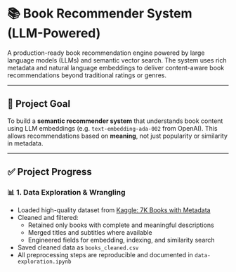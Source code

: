# 📚 Book Recommender System (LLM-Powered)

A production-ready book recommendation engine powered by large language models (LLMs) and semantic vector search. The system uses rich metadata and natural language embeddings to deliver content-aware book recommendations beyond traditional ratings or genres.

---

## 🧠 Project Goal

To build a **semantic recommender system** that understands book content using LLM embeddings (e.g. `text-embedding-ada-002` from OpenAI). This allows recommendations based on **meaning**, not just popularity or similarity in metadata.

---

## ✅ Project Progress

### 📊 1. Data Exploration & Wrangling
- Loaded high-quality dataset from [Kaggle: 7K Books with Metadata](https://www.kaggle.com/datasets/dylanjcastillo/7k-books-with-metadata)
- Cleaned and filtered:
  - Retained only books with complete and meaningful descriptions
  - Merged titles and subtitles where available
  - Engineered fields for embedding, indexing, and similarity search
- Saved cleaned data as `books_cleaned.csv`
- All preprocessing steps are reproducible and documented in `data-exploration.ipynb`
